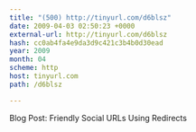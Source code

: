 ```yaml
---
title: "(500) http://tinyurl.com/d6blsz"
date: 2009-04-03 02:50:23 +0000
external-url: http://tinyurl.com/d6blsz
hash: cc0ab4fa4e9da3d9c421c3b4b0d30ead
year: 2009
month: 04
scheme: http
host: tinyurl.com
path: /d6blsz

---
```


Blog Post: Friendly Social URLs Using Redirects 
